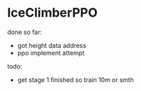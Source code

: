 # IceClimberPPO

done so far:
* got height data address
* ppo implement attempt

todo:
* get stage 1 finished so train 10m or smth
